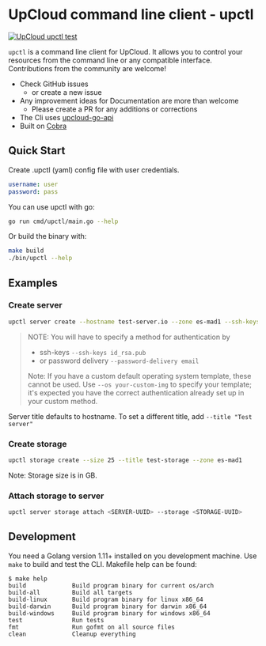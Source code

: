 # UpCloud command line client - upctl

[![UpCloud upctl test](https://github.com/UpCloudLtd/upctl/actions/workflows/test.yml/badge.svg)](https://github.com/UpCloudLtd/upctl/actions/workflows/test.yml)

`upctl` is a command line client for UpCloud. It allows you to control your
resources from the command line or any compatible interface. Contributions from
the community are welcome!

* Check GitHub issues
  * or create a new issue
* Any improvement ideas for Documentation are more than welcome
  * Please create a PR for any additions or corrections
* The Cli uses [upcloud-go-api](https://github.com/UpCloudLtd/upcloud-go-api)
* Built on [Cobra](https://cobra.dev)

## Quick Start

Create .upctl (yaml) config file with user credentials.

``` yaml
username: user
password: pass
```

You can use upctl with go:

``` bash
go run cmd/upctl/main.go --help
```

Or build the binary with:

``` bash
make build
./bin/upctl --help
```

## Examples

### Create server

``` bash
upctl server create --hostname test-server.io --zone es-mad1 --ssh-keys id_rsa.pub
```

> NOTE: You will have to specify a method for authentication by
>
> * ssh-keys `--ssh-keys id_rsa.pub`
> * or password delivery `--password-delivery email`
>
> Note: If you have a custom default operating system template, these cannot be used. Use `--os your-custom-img` to specify your template; it's expected you have the correct authentication already set up in your custom method. 

Server title defaults to hostname. To set a different title, add `--title "Test server"`

### Create storage

``` bash
upctl storage create --size 25 --title test-storage --zone es-mad1
```

Note: Storage size is in GB.

### Attach storage to server

``` bash
upctl server storage attach <SERVER-UUID> --storage <STORAGE-UUID> 
```

## Development

You need a Golang version 1.11+ installed on you development machine.
Use `make` to build and test the CLI. Makefile help can be found:
```
$ make help
build             Build program binary for current os/arch
build-all         Build all targets
build-linux       Build program binary for linux x86_64
build-darwin      Build program binary for darwin x86_64
build-windows     Build program binary for windows x86_64
test              Run tests
fmt               Run gofmt on all source files
clean             Cleanup everything
```
